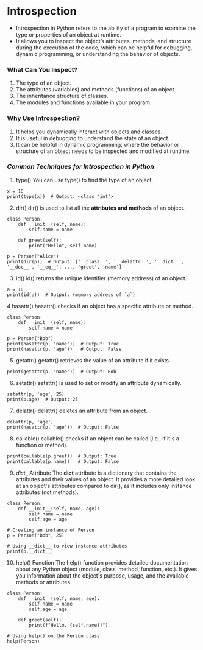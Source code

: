 # Introspection
- Introspection in Python refers to the ability of a program to examine the type or properties of an object at runtime.
- It allows you to inspect the object’s attributes, methods, and structure during the execution of the code, which can be helpful for debugging, dynamic programming, or understanding the behavior of objects.

### What Can You Inspect?
1. The type of an object.
2. The attributes (variables) and methods (functions) of an object.
3. The inheritance structure of classes.
4. The modules and functions available in your program.

### Why Use Introspection?
1. It helps you dynamically interact with objects and classes.
2. It is useful in debugging to understand the state of an object.
3. It can be helpful in dynamic programming, where the behavior or structure of an object needs to be inspected and modified at runtime.

### *Common Techniques for Introspection in Python*
1. type()
You can use type() to find the type of an object.
```
x = 10
print(type(x))  # Output: <class 'int'>
```

2. dir()
dir() is used to list all the **attributes and methods** of an object.
```
class Person:
    def __init__(self, name):
        self.name = name

    def greet(self):
        print("Hello", self.name)

p = Person("Alice")
print(dir(p))  # Output: ['__class__', '__delattr__', '__dict__', '__doc__', '__eq__', ..., 'greet', 'name']
```

3. id()
id() returns the unique identifier (memory address) of an object.
```
a = 10
print(id(a))  # Output: (memory address of `a`)
```

4 hasattr()
hasattr() checks if an object has a specific attribute or method.
```
class Person:
    def __init__(self, name):
        self.name = name

p = Person("Bob")
print(hasattr(p, 'name'))  # Output: True
print(hasattr(p, 'age'))   # Output: False
```


5. getattr()
getattr() retrieves the value of an attribute if it exists.
```
print(getattr(p, 'name'))  # Output: Bob
```

6. setattr()
setattr() is used to set or modify an attribute dynamically.
```
setattr(p, 'age', 25)
print(p.age)  # Output: 25
```

7. delattr()
delattr() deletes an attribute from an object.
```
delattr(p, 'age')
print(hasattr(p, 'age'))  # Output: False
```

8. callable()
callable() checks if an object can be called (i.e., if it's a function or method).
```
print(callable(p.greet))  # Output: True
print(callable(p.name))   # Output: False
```

9. _dict__ Attribute
The __dict__ attribute is a dictionary that contains the attributes and their values of an object. It provides a more detailed look at an object's attributes compared to dir(), as it includes only instance attributes (not methods).
```
class Person:
    def __init__(self, name, age):
        self.name = name
        self.age = age

# Creating an instance of Person
p = Person("Bob", 25)

# Using __dict__ to view instance attributes
print(p.__dict__)
```

10. help() Function
The help() function provides detailed documentation about any Python object (module, class, method, function, etc.). It gives you information about the object's purpose, usage, and the available methods or attributes.
```
class Person:
    def __init__(self, name, age):
        self.name = name
        self.age = age

    def greet(self):
        print(f"Hello, {self.name}!")

# Using help() on the Person class
help(Person)
```

